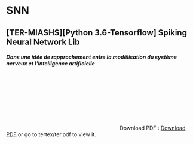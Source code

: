 # SNN
## [TER-MIASHS][Python 3.6-Tensorflow] Spiking Neural Network Lib

#### _Dans une idée de rapprochement entre la modélisation du système nerveux et l'intelligence artificielle_

<object data="https://github.com/ArnoGranier/SNN/files/1822216/ter.pdf" type="application/pdf" width="700px" height="700px">
    <embed src="https://github.com/ArnoGranier/SNN/files/1822216/ter.pdf">
        Download PDF : <a href="https://github.com/ArnoGranier/SNN/files/1822216/ter.pdf">Download PDF</a> or go to tertex/ter.pdf to view it.</p>
    </embed>
</object>

